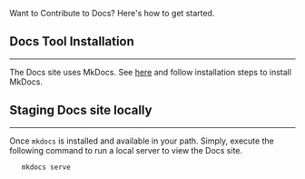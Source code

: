 Want to Contribute to Docs? Here's how to get started.

## Docs Tool Installation
---
The Docs site uses MkDocs. See [here](http://www.mkdocs.org/#installation)
and follow installation steps to install MkDocs.

## Staging Docs site locally
---
Once `mkdocs` is installed and available in your path. Simply, execute
the following command to run a local server to view the Docs site.

```bash
   mkdocs serve
```
